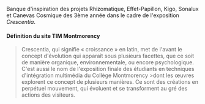 Banque d'inspiration des projets Rhizomatique, Effet-Papillon, Kigo, Sonalux et Canevas Cosmique des 3ème année dans le cadre de l'exposition *Crescentia*.

#### Définition du site TIM Montmorency
>Crescentia, qui signifie « croissance » en latin, met de l'avant le concept d'évolution qui apparaît sous plusieurs facettes, que ce soit de manière organique, environnementale, ou encore psychologique. C'est aussi le nom de l'exposition finale des étudiants en techniques d'intégration multimédia du Collège Montmorency >dont les œuvres explorent ce concept de plusieurs manières. Ce sont des créations en perpétuel mouvement, qui évoluent et se transforment au gré des actions des visiteurs.
